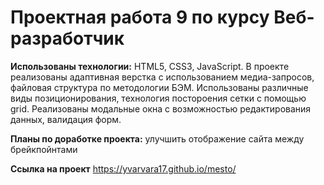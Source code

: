 # Проектная работа 9 по курсу Веб-разработчик

**Использованы технологии:** HTML5, CSS3, JavaScript. В проекте реализованы адаптивная верстка с использованием медиа-запросов, файловая структура по методологии БЭМ. Использованы различные виды позиционирования, технология постороения сетки с помощью grid. Реализованы модальные окна с возможностью редактирования данных, валидация форм.

**Планы по доработке проекта:** улучшить отображение сайта между брейкпойнтами

**Ссылка на проект**
https://yvarvara17.github.io/mesto/
